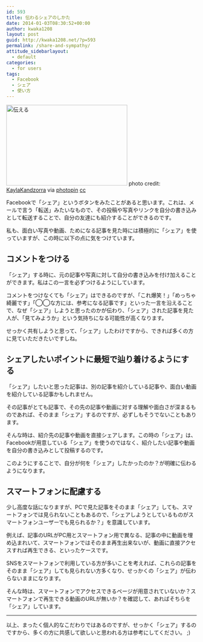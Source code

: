 ```yaml
---
id: 593
title: 伝わるシェアのしかた
date: 2014-01-03T08:30:52+00:00
author: kwaka1208
layout: post
guid: http://kwaka1208.net/?p=593
permalink: /share-and-sympathy/
attitude_sidebarlayout:
  - default
categories:
  - for users
tags:
  - Facebook
  - シェア
  - 使い方
---
```

<img src="http://kwaka1208.net/wp-content/uploads/2014/01/small__4561580590.jpg" alt="伝える" width="320" height="213" class="alignnone size-full wp-image-1012" />
photo credit: <a href="http://www.flickr.com/photos/calleephoto/4561580590/">KaylaKandzorra</a> via <a href="http://photopin.com">photopin</a> <a href="http://creativecommons.org/licenses/by/2.0/">cc</a>

Facebookで「シェア」というボタンをみたことがあると思います。これは、メールで言う「転送」みたいなもので、その投稿や写真やリンクを自分の書き込みとして転送することで、自分の友達にも紹介することができるのです。

私も、面白い写真や動画、ためになる記事を見た時には積極的に「シェア」を使っていますが、この時に以下の点に気をつけています。
<h2>コメントをつける</h2>
「シェア」する時に、元の記事や写真に対して自分の書き込みを付け加えることができます。私はこの一言を必ずつけるようにしています。

コメントをつけなくても「シェア」はできるのですが、「これ爆笑！」「めっちゃ綺麗です」「◯◯な方には、参考になる記事です」といった一言を沿えることで、なぜ「シェア」しようと思ったのかが伝わり、「シェア」された記事を見た人が、「見てみようか」という気持ちになる可能性が高くなります。

せっかく共有しようと思って、「シェア」したわけですから、できれば多くの方に見ていただきたいですしね。
<h2>シェアしたいポイントに最短で辿り着けるようにする</h2>
「シェア」したいと思った記事は、別の記事を紹介している記事や、面白い動画を紹介している記事かもしれません。

その記事がとても記事で、その先の記事や動画に対する理解や面白さが深まるものであれば、そのまま「シェア」するのですが、必ずしもそうでないこともあります。

そんな時は、紹介先の記事や動画を直接シェアします。この時の「シェア」は、Facebookが用意している「シェア」を使うのではなく、紹介したい記事や動画を自分の書き込みとして投稿するのです。

このようにすることで、自分が何を「シェア」したかったのか？が明確に伝わるようになります。
<h2>スマートフォンに配慮する</h2>
少し高度な話になりますが、PCで見た記事をそのまま「シェア」しても、スマートフォンでは見られないこともあるので、「シェアしようとしているものがスマートフォンユーザーでも見られるか？」を意識しています。

例えば、記事のURLがPC用とスマートフォン用で異なる、記事の中に動画を埋め込まれいて、スマートフォンではそのまま再生出来ないが、動画に直接アクセスすれば再生できる、といったケースです。

SNSをスマートフォンで利用している方が多いことを考えれば、これらの記事をそのまま「シェア」しても見られない方多くなり、せっかくの「シェア」が伝わらないままになります。

そんな時は、スマートフォンでアクセスできるページが用意されていないか？スマートフォンで再生できる動画のURLが無いか？を確認して、あればそちらを「シェア」しています。
<hr>
以上、まったく個人的なこだわりではあるのですが、せっかく「シェア」するのですから、多くの方に共感して欲しいと思われる方は参考にしてください。 ;)